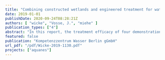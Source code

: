 ```yaml
---
title: "Combining constructed wetlands and engineered treatment for water reuse, report WP3, Deliverable D3.1."
date: 2019-01-01
publishDate: 2020-09-24T08:28:21Z
authors: [ "wicke", "Vosse, J.", "miehe" ]
publication_types: ["4"]
abstract: "In this report, the treatment efficacy of four demonstration sites combining constructed wetlands with engineered pre- or post-treatment processes for wastewater treatment is evaluated focusing on the achievement of effluent quality suitable for water reuse. Special focus is given on the performance of disinfection processes and their combination with constructed wetlands targeting water reuse applications for treatment of primary effluent and polishing of secondary effluent. Monitoring results of the demonstration sites are compared to five existing legally binding national water reuse regulations of European countries, highlighting similarities and differences between these regulations. Results are furthermore compared to the EU-level water reuse standards proposed by the European Commission in May 2018: “Proposal for a Regulation of the European Parliament and of the Council on minimum requirements for water reuse” (COM337, 2018). The first part of this report focuses on the comparison of the application of water reuse in the EU and the different national regulations in Cyprus, France, Greece, Italy and Spain – countries, which incorporated water reuse standards into their national laws. Water reuse legislations vary significantly among the EU member states. Different reclaimed water uses associated with different water quality classes and varying levels of detail in definitions are considered in each regulation. The number of classes defined in the regulations varies from 1 class including 3 categories of reuse purposes in Italy to 12 classes including 24 categories of reuse purposes in Spain. The allocation of a reuse purpose to the relevant class in the different regulations may change when looking at the level of definition of the regarded reuse purpose. For example, differences in individual definitions for use types of agricultural products, such as irrigation of a “crop consumed processed” and a “vegetable consumed cooked”, may lead to the inclusion or exclusion of the same reuse purpose into different classes in some of the regulations. The same is true for restrictions of irrigation types, which can differ regarding temporal or spatial restrictions. The number of water quality parameters which are restricted by each national regulation also differs considerably, ranging from six parameters regulated by the French water reuse legislation to 55 parameters regulated in Italy. In certain cases, the number of restricted parameters can increase up to 80 (Greek reuse regulation for WWTP > 100,000 p.e.) or even 90 in Spain (when requested by regional government depending on external regulations concerning the protection of the receiving environment). Apart from defined water reuse classes, regulated parameters and relevant limit values, the national reuse regulations also differ with regard to compliance requirements, which further complicates evaluations. While some regulations specify a percentile of samples required to comply with the set limit values (e.g. 80% of annual samples need to meet the limit), others require the annual mean to comply with the limits. In addition, sometimes maximum allowed deviation limits for samples exceeding the limit values are defined. As these specifications may not only vary among different regulations but also for different parameters in the same regulation, as well as among different quality classes for the same parameter in the same regulation, an evaluation of monitoring results of the different demonstration sites in regard to the national water reuse regulations is challenging and might become confusing. The proposal of the European Commission for an EU-level regulation on water reuse includes 4 water quality classes and 4 restricted quality parameters (with two additional for certain reuse purposes). However, water reuse in this proposal is only limited to agricultural irrigation. In contrast to national regulations, the EC proposal includes performance criteria for unrestricted irrigation on top of effluent quality limits. The variability of standards and definitions for water reuse across European countries poses a barrier for the wide application of reclaimed water, resulting in an underdevelopment of the water reuse sector in Europe. The second part of the report provides a comparison of the monitoring results of four AquaNES constructed wetlands (CW) demonstration sites in Greece and Germany with European water reuse regulations. Because of the regulatory heterogeneity described above, a direct comparison of the different European water reuse regulations with monitoring data of the demonstration sites is only possible for well-defined cases, as the allocation to the relevant class in the different regulations may change when looking at the level of definition of the regarded reuse purpose. Therefore, three specific reuse cases have been defined (for details see 3.1): - restricted irrigation (irrigation of beans using drip irrigation), - unrestricted irrigation (irrigation of tomatoes using any irrigation methods) and - urban irrigation (irrigation of a public park). For both Greek sites, monitoring results were evaluated regarding respective water reuse classes of these use cases for all national legislations, while for both German sites, evaluation was only done in respect to the standards proposed by the European Commission. The two Greek sites, Antiparos and Thirasia wastewater treatment plants (WWTP), are both located on the Cyclades island group of the Aegean Sea, and are full-scale WWTPs subjected to significant season fluctuations in the hydraulic and pollution loads between summer and winter periods. The combination of a two-stage CW with chlorination-disinfection realized at Antiparos WWTP results in water quality suitable for “restricted irrigation” according to the French and Greek regulation as well as to the EU-level proposed regulation (COM337, 2018). TSS and electrical conductivity (E.C.) have been identified as the two main parameters limiting possible reuse options. Before implementation of reconstruction measures in clogged wetland beds and pond, and managerial changes for optimization of plant performance (restriction of sewage trucks per day during peak season) some limits for “restricted irrigation” were exceeded. This was mainly due to elevated TSS concentrations and temporarily due to elevated concentrations of E. coli resulting from insufficient chlorination at peak flows that exceeded the design capacity of the plant. Different constructional and managerial improvements in this plant were found to improve and equalize the performance of the plant under peak and low flow conditions in summer and winter periods. However, high values for E.C. in WWTP effluent would prevent application in countries with reuse legislations that include this parameter (i.e. Cyprus, Italy, Spain). The Thirasia WWTP combines primary treatment and photocatalysis before horizontal subsurface flow (HSSF) CWs with subsequent ultrafiltration and chlorination. The quality of treated effluent meets the requirements for the defined case of “restricted irrigation” only according to the French regulation and the EU-level proposal. Parameters limiting the effluent’s suitability for reuse are more variable among the three defined reuse purposes and among the different reuse regulations compared to the Antiparos WWTP. The only parameter exceeding the Greek limits for “restricted irrigation” is total nitrogen. Performance of the HSSF CW regarding total nitrogen (TN) removal is not optimal, thus, the average concentration of total nitrogen in WWTP effluent (50 mg/L, n=24) exceeds the limit of class 3 of the Greek reuse regulation (45 mg/L). However, values since August 2018 show an improved removal of TN that always meets the limit (mean: 34 mg/L, n=11). Further analyses are suggested to ensure the sufficient removal of TN to reliably meet the Greek limit for water reuse. Testing different dosages of titanium dioxide (TiO2) in the photocatalysis stage led to the conclusion that adding the catalyst does not considerably improve the removal of relevant parameters, and therefore is economically unfeasible. Similar and relevant removal for BOD5 and COD (~60%). and TN (~30%) were found regardless of TiO2 dosage, even without addition of the catalyst and associated chemicals. Thus, it is recommended to run this stage as aeration stage with sedimentation. In the two German sites (Schönerlinde and Erftverband), polishing stages were tested at pilot scale after full-size WWTPs. Effluent quality was evaluated for compliance with the proposed EU-level water reuse quality standards. In Schönerlinde, the combination of ozonation with two CWs differing in substrate composition (sand or lava gravel with biochar) was demonstrated. Regarding E. coli, most of the removal was accomplished during ozonation (>2 log units), which also achieved removal of various micropollutants (see D3.2). The subsequent removal in both wetland types was similar, reaching a further reduction of E. coli by about 0.5 log units and resulting in effluent quality that meets class B limits according to the proposed limits of COM337. When ozonation was not in operation, the conventional wetland (with sand as substrate) still achieved a similar effluent concentration for E. coli (2.7 logreduction), demonstrating the robustness of this combination for water reuse purposes. TSS and turbidity were well removed by CWs reaching the best class A limit for these parameters. Overall, the combination of ozonation with CWs for polishing of WWTP effluent is a good option to achieve a very good effluent quality suitable for water reuse, with the potential to reach class A quality suitable for irrigation of crop that is consumed raw with further reduction of E. coli by about 0.5-1 log units. At Erftverband, a full-scale system is built at WWTP Rheinbach for flexible treatment of combined sewer overflow (CSO) during storm events, and polishing of WWTP effluent during dry weather. Three pilot-scale retention soil filters (RSF, specific form of vertical flow CWs for the treatment of rain water and/or wastewater) were tested for >3 years with one system containing an additional layer of activated carbon, and one RSF being subjected to simulated CSO events. Regarding E. coli, only class C limit is achieved (mean log removal in wetlands about 1.5). During CSO events with high peaks of E. coli in the influent of the RSF, effluent quality does not meet the requirements for any reuse purpose defined in the EC proposal, even though a log removal of about 2.5 is achieved. A temporary disinfection during heavy rain events would be necessary in order to provide effluent suitable for water reuse. BOD5 and TSS do not limit water reuse according to the EC proposal, thus, a sufficient disinfection would allow water reuse even for class A reuse purposes. Overall, systems, which include a combination of CWs with some sort of technical system with disinfection capabilities, achieved class B effluent quality according to the proposed EU-level standards. The Erftverband site containing a natural treatment stage without an additional disinfection achieved class C quality when not subjected to CSO events. Thus, effluents of all sites would be suitable for the following reuse purposes defined in the EC proposal: (a) food crops consumed raw, where the edible portion is produced above ground and is not in direct contact with reclaimed water; (b) processed food crops and (3) non-food crops including crops to feed milk- or meat-producing animals. Whereas in class B the irrigation method is unrestricted, in class C only drip irrigation is allowed. The combination of CWs with disinfection treatment processes for wastewater treatment in small communities is a promising option for the wider application of water reuse, at least for restricted irrigation purposes."
featured: false
publication: "Kompetenzzentrum Wasser Berlin gGmbH"
url_pdf: "/pdf/Wicke-2019-1130.pdf"
projects: ["aquanes"]
---
```


